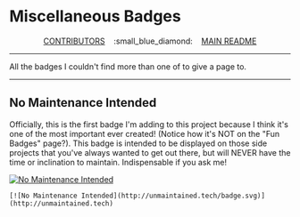 # Miscellaneous Badges

<div style="text-align: center;"> <a href="../CONTRIBUTORS.md">CONTRIBUTORS</a> &nbsp;&nbsp; :small_blue_diamond: &nbsp;&nbsp; <a href="../README.md">MAIN README</a></div>

****

All the badges I couldn't find more than one of to give a page to.

****

## No Maintenance Intended

Officially, this is the first badge I'm adding to this project because I think it's one of the most important ever created! (Notice how it's NOT on the "Fun Badges" page?).  This badge is intended to be displayed on those side projects that you've always wanted to get out there, but will NEVER have the time or inclination to maintain.  Indispensable if you ask me!

[![No Maintenance Intended](http://unmaintained.tech/badge.svg)](http://unmaintained.tech)
````
[![No Maintenance Intended](http://unmaintained.tech/badge.svg)](http://unmaintained.tech)
````